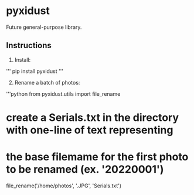 # pyxidust

Future general-purpose library.

## Instructions

1. Install:

'''
pip install pyxidust
'''

2. Rename a batch of photos:

'''python
from pyxidust.utils import file_rename

# create a Serials.txt in the directory with one-line of text representing
# the base filemame for the first photo to be renamed (ex. '20220001')
file_rename('/home/photos', '.JPG', 'Serials.txt')
